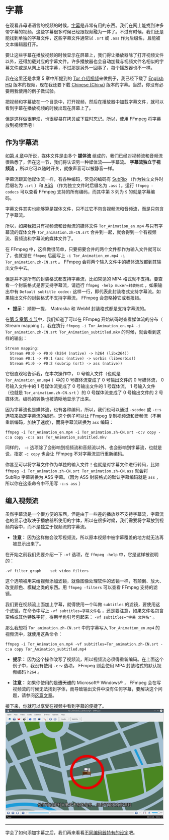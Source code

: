 # 字幕

在观看非母语语言的视频的时候，[字幕](https://zh.wikipedia.org/wiki/%E5%AD%97%E5%B9%95)是非常有用的东西。我们在网上能找到许多带字幕的视频，这些字幕很多时候已经跟视频融为一体了。不过有时候，我们还是能找到单独的字幕文件，这些字幕文件通常以 `.srt` 或 `.ass` 作为后缀名，且能被文本编辑器打开。

要让这些字幕在播放视频的时候显示在屏幕上，我们得让播放器除了打开视频文件以外，还得加载对应的字幕文件。许多播放器也会自动加载与视频文件名相似的字幕文件或是从网上寻找字幕，不过那是另外一回事了，每个播放器也不一样。

我在这里还是拿第 5 章中所提到的 [Tor 介绍视频](https://blog.torproject.org/blog/releasing-tor-animation)来做例子，我已经下载了 [English HQ](https://media.torproject.org/video/2015-03-animation/HQ/Tor_Animation_en.mp4) 版本的视频，现在我还要下载 [Chinese (China)](https://media.torproject.org/video/2015-03-animation/subs/Tor_animation.zh-CN.srt) 版本的字幕。当然，你没有必要用我使用的例子做试验。

把视频和字幕放在一个目录中，打开视频，然后在播放器中加载字幕文件，就可以看到字幕在播放视频的时候出现在屏幕上了。

但是这样做很麻烦，也很容易在拷贝或下载时忘记。所以，使用 FFmpeg 将字幕放到视频里吧！

<a name="as-subtitle-stream"></a>
## 作为字幕流

如[第 4 章](04-media-file-structure.md)中所说，媒体文件是由多个 **媒体流** 组成的，我们已经对视频流和音频流很熟悉了，但在这一节，我们将认识另一种媒体流——字幕流。 **字幕流独立于视频流** ，所以它可以随时开关，就像声音可以被静音一样。

字幕流跟其他媒体流一样，有各种编码，常见的编码有 [SubRip](https://en.wikipedia.org/wiki/SubRip) （作为独立文件时后缀名为 `.srt` ）和 [ASS](https://zh.wikipedia.org/wiki/SubStation_Alpha#Advanced_SubStation_Alpha.EF.BC.88ASS.E5.AD.97.E5.B9.95.EF.BC.89) （作为独立文件时后缀名为 `.ass` ）。运行 `ffmpeg -codecs` 可以查看 FFmpeg 支持的所有编码，而其中第 3 列为 `S` 的就是字幕编码。

字幕文件其实也能够算是媒体文件，只不过它不包含视频流和音频流，而是只包含了字幕流。

所以，如果我把只有视频流和音频流的媒体文件 `Tor_Animation_en.mp4` 与只有字幕流的媒体文件 `Tor_animation.zh-CN.srt` 合并到一起，就会得到一个有视频流、音频流和字幕流的媒体文件了。

在 FFmpeg 中，这样做很简单，只要把要合并的两个文件都作为输入文件就可以了，也就是在 `ffmpeg` 后面写上 `-i Tor_Animation_en.mp4 -i Tor_animation.zh-CN.srt` 。 FFmpeg 会将两个输入文件中的媒体流放都到其输出文件中去。

但是并不是所有的封装格式都支持字幕流，比如常见的 MP4 格式就不支持。要查看一个封装格式是否支持字幕流，请运行 `ffmpeg -help muxer=封装格式` ，如果输出中有 `Default subtitle codec:` 这样一行，即代表此封装格式支持字幕流。如果输出文件的封装格式不支持字幕流， FFmpeg 会忽略掉它或者报错。

-	 **提示：** 顺带一提， Matroska 和 WebM 封装格式都是支持字幕流的。

在[第 5 章第 4 节](05-start-converting.md#learn-to-look-output)中，我们知道了可以在 FFmpeg 开始转码时查看媒体流的分布（ Stream mapping ），我在执行 `ffmpeg -i Tor_Animation_en.mp4 -i Tor_animation.zh-CN.srt Tor_Animation_subtitled.mkv` 的时候，就会看到这样的输出：

	Stream mapping:
	  Stream #0:0 -> #0:0 (h264 (native) -> h264 (libx264))
	  Stream #0:1 -> #0:1 (aac (native) -> vorbis (libvorbis))
	  Stream #1:0 -> #0:2 (subrip (srt) -> ass (native))

它很直观地告诉我，在本次操作中， 0 号输入文件（也就是 `Tor_Animation_en.mp4` ）中的 0 号媒体流变成了 0 号输出文件的 0 号媒体流， 0 号输入文件中的 1 号媒体流变成了 0 号输出文件的 1 号媒体流， 1 号输入文件（也就是 `Tor_animation.zh-CN.srt` ）的 0 号媒体流变成了 0 号输出文件的 2 号媒体流。编码的转换也被清晰地显示了出来。

因为字幕流也是媒体流，也有各种编码，所以，我们也可以通过 `-scodec` 或 `-c:s` 选项来指定字幕流的编码。这个例子可以让 FFmpeg 复制视频流和音频流（不用重新编码，加快了速度），而将字幕流转换为 `ass` 编码：

	ffmpeg -i Tor_Animation_en.mp4 -i Tor_animation.zh-CN.srt -c:v copy -c:a copy -c:s ass Tor_Animation_subtitled.mkv

同样的， `-c` 选项除了会影响到视频流和音频流以外，也会影响到字幕流，也就是说，指定 `-c copy` 也会让 FFmpeg 不对字幕流进行重新编码。

你甚至可以将字幕文件作为单独的输入文件！也就是对字幕文件进行转码，比如 `ffmpeg -i Tor_animation.zh-CN.srt Tor_animation.zh-CN.ass` 就会将 SubRip 字幕转换为 ASS 字幕。（因为 ASS 封装格式的默认字幕编码就是 `ass` ，所以你在这条命令中不用写 `-c:s ass` ）

<a name="encode-to-video"></a>
## 编入视频流

虽然字幕流是一个很方便的东西，但是由于一些差的播放器不支持字幕流，字幕流也的显示也取决于播放器所使用的字体，所以在很多时候，我们需要将字幕放到视频内容中，而不是独立于视频流的字幕流。

-	 **注意：** 因为这样做会改写视频流，所以原本视频中被字幕覆盖的地方就无法再被显示出来了。

在开始之前我们先要介绍一下 `-vf` 选项，在 `ffmpeg -help` 中，它是这样被说明的：

	-vf filter_graph    set video filters

这个选项被用来给视频添加滤镜，就像图像处理软件的滤镜一样，有颠倒、放大、改变颜色、模糊之类的东西。用 `ffmpeg -filters` 可以查看 FFmpeg 支持的滤镜。

我们要在视频流上面加上字幕，就得使用一个叫做 `subtitles` 的滤镜，要使用这个滤镜，在命令中写上 `-vf subtitles=字幕文件名` ，还是要注意，如果文件名包含空格或其他特殊字符，得用半角引号包起来： `-vf subtitles="字幕 文件名"` 。

那么我想将 `Tor_animation.zh-CN.srt` 中的字幕写入 `Tor_Animation_en.mp4` 的视频流中，就使用这条命令：

	ffmpeg -i Tor_Animation_en.mp4 -vf subtitles=Tor_animation.zh-CN.srt -c:a copy Tor_Animation_subtitled.mp4

-	 **提示：** 因为这个操作改写了视频流，所以视频流必须得重新编码。在上面这个例子中，我没有使用 `-c:v` 选项， FFmpeg 则会使用 MP4 封装格式的默认视频编码 `h264` 。

-	 **注意：** 如果你使用的是~~遭天谴~~的 Microsoft&reg; Windows&reg; ， FFmpeg 会在写视频流的时候无法找到字体，而导致输出文件中没有任何字幕，要解决这个问题，请参阅[这篇文章](https://github.com/FiveYellowMice/how-to-convert-videos-with-ffmpeg-zh/blob/master/etc/fontconfig-windows/README.md)。

接下来，你就可以享受在视频中看到字幕的便捷了。  
![SMPlayer 正在播放带字幕的视频](image/video-with-subtitles.png)

--------------------

学会了如何添加字幕之后，我们再来看看[不同编码器特有的设定](08-differente-encoders-special-options.md)吧。
